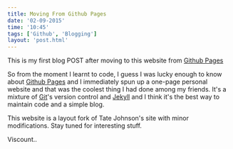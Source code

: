 ```yaml
---
title: Moving From Github Pages
date: '02-09-2015'
time: '10:45'
tags: ['Github', 'Blogging']
layout: 'post.html'
---
```

This is my first blog POST after moving to this website from [Github Pages](https://pages.github.com/)

So from the moment I learnt to code, I guess I was lucky enough to know about [Github Pages](https://pages.github.com/) and I immediately spun up
a one-page personal website and that was the coolest thing I had done among my friends. It's a mixture of [Git](https://git-scm.com/)'s version control
and [Jekyll](https://jekyllrb.com) and I think it's the best way to maintain code and a simple blog.

This website is a layout fork of Tate Johnson's site with minor modifications.
Stay tuned for interesting stuff.


Viscount..
